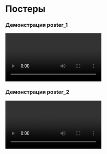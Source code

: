# Постеры

### Демонстрация poster_1

<video src="poster_1.mp4" controls title="Title"></video>

### Демонстрация poster_2

<video src="Poster_2%20(2).mp4" controls title="Title"></video>